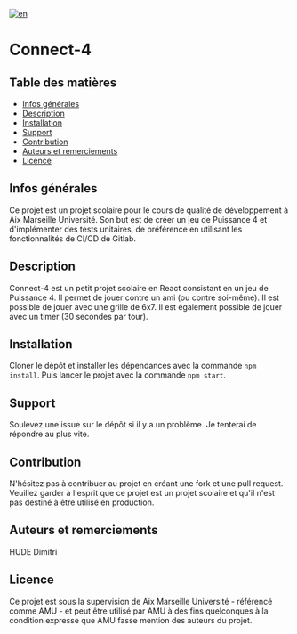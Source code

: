 [![en](https://img.shields.io/badge/lang-en-green.svg)](https://etulab.univ-amu.fr/h21228183/connect-4/-/blob/main/README.md)

# Connect-4
## Table des matières
* [Infos générales](#infos-générales)
* [Description](#description)
* [Installation](#installation)
* [Support](#support)
* [Contribution](#contribution)
* [Auteurs et remerciements](#authors-and-acknowledgment)
* [Licence](#licence)

## Infos générales
Ce projet est un projet scolaire pour le cours de qualité de développement à Aix Marseille Université.
Son but est de créer un jeu de Puissance 4 et d'implémenter des tests unitaires, de préférence en utilisant les fonctionnalités de CI/CD de Gitlab.

## Description
Connect-4 est un petit projet scolaire en React consistant en un jeu de Puissance 4. Il permet de jouer contre un ami (ou contre soi-même). Il est possible de jouer avec une grille de 6x7. Il est également possible de jouer avec un timer (30 secondes par tour).

## Installation
Cloner le dépôt et installer les dépendances avec la commande `npm install`.
Puis lancer le projet avec la commande `npm start`.

## Support
Soulevez une issue sur le dépôt si il y a un problème. Je tenterai de répondre au plus vite.

## Contribution
N'hésitez pas à contribuer au projet en créant une fork et une pull request. Veuillez garder à l'esprit que ce projet est un projet scolaire et qu'il n'est pas destiné à être utilisé en production.

## Auteurs et remerciements
HUDE Dimitri

## Licence
Ce projet est sous la supervision de Aix Marseille Université - référencé comme AMU - et peut être utilisé par AMU à des fins quelconques à la condition expresse que AMU fasse mention des auteurs du projet.